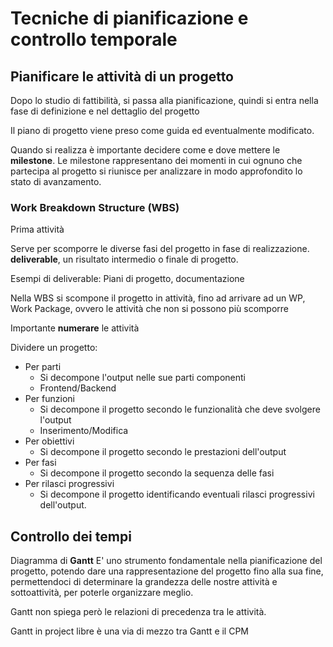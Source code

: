# Tecniche di pianificazione e controllo temporale

## Pianificare le attività di un progetto
Dopo lo studio di fattibilità, si passa alla pianificazione, quindi si entra nella fase di definizione e nel dettaglio del progetto

Il piano di progetto viene preso come guida ed eventualmente modificato.

Quando si realizza è importante decidere come e dove mettere le **milestone**.
Le milestone rappresentano dei momenti in cui ognuno che partecipa al progetto si riunisce per analizzare in modo approfondito lo stato di avanzamento.

### Work Breakdown Structure (WBS)
Prima attività

Serve per scomporre le diverse fasi del progetto in fase di realizzazione.
**deliverable**, un risultato intermedio o finale di progetto.

Esempi di deliverable: Piani di progetto, documentazione

Nella WBS si scompone il progetto in attività, fino ad arrivare ad un WP, Work Package, ovvero le attività che non si possono più scomporre

Importante **numerare** le attività

Dividere un progetto:
- Per parti
	- Si decompone l'output nelle sue parti componenti
	- Frontend/Backend
- Per funzioni
	- Si decompone il progetto secondo le funzionalità che deve svolgere l'output
	- Inserimento/Modifica
- Per obiettivi
	- Si decompone il progetto secondo le prestazioni dell'output
- Per fasi
	- Si decompone il progetto secondo la sequenza delle fasi
- Per rilasci progressivi
	- Si decompone il progetto identificando eventuali rilasci progressivi dell'output.


## Controllo dei tempi

Diagramma di **Gantt**
E' uno strumento fondamentale nella pianificazione del progetto, potendo dare una rappresentazione del progetto fino alla sua fine, permettendoci di determinare la grandezza delle nostre attività e sottoattività, per poterle organizzare meglio.

Gantt non spiega però le relazioni di precedenza tra le attività.

Gantt in project libre è una via di mezzo tra Gantt e il CPM


<!--stackedit_data:
eyJoaXN0b3J5IjpbLTE3NTk3MjEwMzMsMTI0NzQwNDYyNl19
-->
